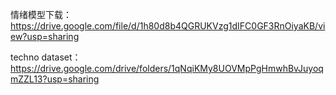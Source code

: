 情绪模型下载：
https://drive.google.com/file/d/1h80d8b4QGRUKVzg1dIFC0GF3RnOiyaKB/view?usp=sharing

techno dataset：
https://drive.google.com/drive/folders/1qNqiKMy8UOVMpPgHmwhBvJuyoqmZZL13?usp=sharing
